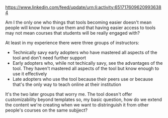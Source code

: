 https://www.linkedin.com/feed/update/urn:li:activity:6517176096209936384

Am I the only one who things that tools becoming easier doesn't mean people will know how to use them and that having easier access to tools may not mean courses that students will be really engaged with?

At least in my experience there were three groups of instructors:

* Technically savy early adopters who have mastered all aspects of the tool and don't need further support
* Early adopters who, while not techically savy, see the advantages of the tool. They haven't mastered all aspects of the tool but know enough to use it effectively
* Late adopters who use the tool because their peers use or because that's the only way to teach online at their institution

It's the two later groups that worry me. The tool doesn't offer customizability beyond templates so, my basic question, how do we extend the content we're creating when we want to distringuish it from other people's courses on the same subjject?

